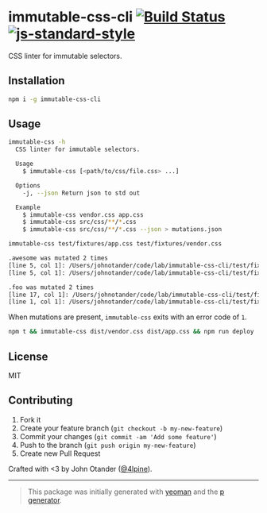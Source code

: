 # immutable-css-cli [![Build Status](https://secure.travis-ci.org/johnotander/immutable-css-cli.png?branch=master)](https://travis-ci.org/johnotander/immutable-css-cli) [![js-standard-style](https://img.shields.io/badge/code%20style-standard-brightgreen.svg?style=flat)](https://github.com/feross/standard)

CSS linter for immutable selectors.

## Installation

```bash
npm i -g immutable-css-cli
```

## Usage

```sh
immutable-css -h
  CSS linter for immutable selectors.

  Usage
    $ immutable-css [<path/to/css/file.css> ...]

  Options
    -j, --json Return json to std out

  Example
    $ immutable-css vendor.css app.css
    $ immutable-css src/css/**/*.css
    $ immutable-css src/css/**/*.css --json > mutations.json
```

```sh
immutable-css test/fixtures/app.css test/fixtures/vendor.css

.awesome was mutated 2 times
[line 5, col 1]: /Users/johnotander/code/lab/immutable-css-cli/test/fixtures/app.css
[line 5, col 1]: /Users/johnotander/code/lab/immutable-css-cli/test/fixtures/vendor.css

.foo was mutated 2 times
[line 17, col 1]: /Users/johnotander/code/lab/immutable-css-cli/test/fixtures/app.css
[line 1, col 1]: /Users/johnotander/code/lab/immutable-css-cli/test/fixtures/vendor.css
```

When mutations are present, `immutable-css` exits with an error code of `1`.

```sh
npm t && immutable-css dist/vendor.css dist/app.css && npm run deploy
```

## License

MIT

## Contributing

1. Fork it
2. Create your feature branch (`git checkout -b my-new-feature`)
3. Commit your changes (`git commit -am 'Add some feature'`)
4. Push to the branch (`git push origin my-new-feature`)
5. Create new Pull Request

Crafted with <3 by John Otander ([@4lpine](https://twitter.com/4lpine)).

***

> This package was initially generated with [yeoman](http://yeoman.io) and the [p generator](https://github.com/johnotander/generator-p.git).
